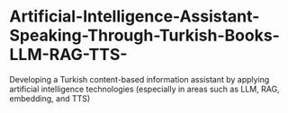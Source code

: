 # Artificial-Intelligence-Assistant-Speaking-Through-Turkish-Books-LLM-RAG-TTS-
Developing a Turkish content-based information assistant by applying artificial intelligence technologies (especially in areas such as LLM, RAG, embedding, and TTS)
